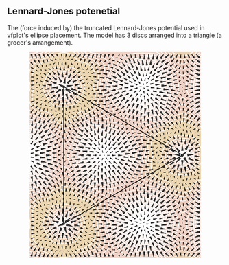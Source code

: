 Lennard-Jones potenetial
------------------------

The (force induced by) the truncated Lennard-Jones potential
used in vfplot's ellipse placement.  The model has 3 discs
arranged into a triangle (a grocer's arrangement).

<div align='center'>
  <img src='compose.png' width='400px'>
</div>
